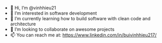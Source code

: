 - 👋 Hi, I’m @vinhhieu21
- 👀 I’m interested in software development
- 🌱 I’m currently learning how to build software with clean code and architecture 
- 💞️ I’m looking to collaborate on awesome projects
- 📫 You can reach me at: https://www.linkedin.com/in/buivinhhieu217/

<!---
vinhhieu21/vinhhieu21 is a ✨ special ✨ repository because its `README.md` (this file) appears on your GitHub profile.
You can click the Preview link to take a look at your changes.
--->
